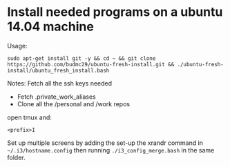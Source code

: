 # Install needed programs on a ubuntu 14.04 machine

Usage:
```
sudo apt-get install git -y && cd ~ && git clone https://github.com/budmc29/ubuntu-fresh-install.git && ./ubuntu-fresh-install/ubuntu_fresh_install.bash
```

Notes:
Fetch all the ssh keys needed
- Fetch .private_work_aliases
- Clone all the /personal and /work repos

open tmux and:
```
<prefix>I
```

Set up multiple screens by adding the set-up the xrandr command in `~/.i3/hostname.config` then running `./i3_config_merge.bash` in the same folder.
